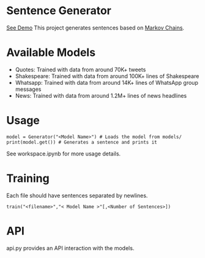 # Sentence Generator

[See Demo](https://sentencesimulator.web.app/)
This project generates sentences based on [Markov Chains](https://en.wikipedia.org/wiki/Markov_chain).

# Available Models

- Quotes: Trained with data from around 70K+ tweets
- Shakespeare: Trained with data from around 100K+ lines of Shakespeare
- Whatsapp: Trained with data from around 14K+ lines of WhatsApp group messages
- News: Trained with data from around 1.2M+ lines of news headlines

# Usage

```
model = Generator("<Model Name>") # Loads the model from models/
print(model.get()) # Generates a sentence and prints it
```

See workspace.ipynb for more usage details.

# Training

Each file should have sentences separated by newlines.

```
train("<filename>","< Model Name >"[,<Number of Sentences>])
```

# API

api.py provides an API interaction with the models.
